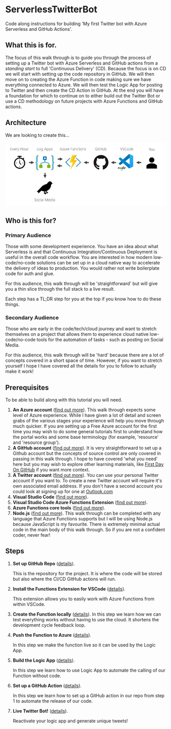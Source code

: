 # ServerlessTwitterBot
Code along instructions for building 'My first Twitter bot with Azure Serverless and GitHub Actions'.

## What this is for.
The focus of this walk through is to guide you through the process of setting up a Twitter bot with Azure Serverless and GitHub actions from a _standing start_ to full 'Continuous Delivery' (CD). Because the focus is on CD we will start with setting up the code repository in GitHub. We will then move on to creating the Azure Function in code making sure we have everything connected to Azure. We will then test the Logic App for posting to Twitter and then create the CD Action in GitHub. At the end you will have a foundation for which to continue on to either build out the Twitter Bot or use a CD methodology on future projects with Azure Functions and GitHub actions.  

## Architecture

We are looking to create this...

![architecture diagram](architecture.JPG)

## Who is this for?

### Primary Audience 
Those with some development experience. You have an idea about what Serverless is and that Continuous Integration/Continuous Deployment is useful in the overall code workflow. You are interested in how modern low-code/no-code solutions can be set up in a cloud native way to accelerate the delivery of ideas to production. You would rather not write boilerplate code for auth and glue.

For this audience, this walk through will be 'straightforward' but will give you a thin slice through the full stack to a live result.

Each step has a TL;DR step for you at the top if you know how to do these things.

### Secondary Audience
Those who are early in the code/tech/cloud journey and want to stretch themselves on a project that allows them to experience cloud native low-code/no-code tools for the automation of tasks - such as posting on Social Media.

For this audience, this walk through will be 'hard' because there are a lot of concepts covered in a short space of time. However, if you want to stretch yourself I hope I have covered all the details for you to follow to actually make it work!

## Prerequisites

To be able to build along with this tutorial you will need.

1. **An Azure account** ([find out more](https://azure.microsoft.com/)). This walk through expects some level of Azure experience. While I have given a lot of detail and screen grabs of the various stages your experience will help you move through much quicker. If you are setting up a Free Azure account for the first time you may wish to do some general tutorials first to understand how the portal works and some base terminology (for example, 'resource' and 'resource group').
2. **A GitHub account** ([find out more](https://github.com/)). It is very straightforward to set up a Github account but the concepts of source control are only covered in passing in this walk through. I hope to have covered 'what you need' here but you may wish to explore other learning materials, like [First Day On GitHub](https://lab.github.com/githubtraining/paths/first-day-on-github) if you want more context.
3. **A Twitter account** ([find out more](https://twitter.com)). You can use your personal Twitter account if you want to. To create a new Twitter account will require it's own associated email address. If you don't have a second account you could look at signing up for one at [Outlook.com](https://outlook.com/)
4. **Visual Studio Code** ([find out more](https://code.visualstudio.com/)).
5. **Visual Studio Code Azure Functions Extension** ([find out more](https://marketplace.visualstudio.com/items?itemName=ms-azuretools.vscode-azurefunctions)).
6. **Azure Functions core tools** ([find out more](https://docs.microsoft.com/en-us/azure/azure-functions/functions-run-local)).
7. **Node.js** ([find out more](https://nodejs.org/)). This walk through can be completed with any language that Azure Functions supports but I will be using Node.js because JavaScript is my favourite. There is extremely minimal actual code in the main body of this walk through. So if you are not a confident coder, never fear!

## Steps

1. **Set up GitHub Repo** ([details](STEP1.md)). 

    This is the repository for the project. It is where the code will be stored but also where the CI/CD GitHub actions will run. 

2. **Install the Functions Extension for VSCode** ([details](STEP2.md)). 

    This extension allows you to easily work with Azure Functions from within VSCode.

3. **Create the Function locally** ([details](STEP3.md)). In this step we learn how we can test everything works without having to use the cloud. It shortens the development cycle feedback loop.

4. **Push the Function to Azure** ([details](STEP4.md)). 

    In this step we make the function live so it can be used by the Logic App.

5. **Build the Logic App** ([details](STEP5.md)). 

    In this step we learn how to use Logic App to automate the calling of our Function without code.

6. **Set up a GitHub Action** ([details](STEP6.md)). 

    In this step we learn how to set up a GitHub action in our repo from step 1 to automate the release of our code.

7. **Live Twitter Bot!** ([details](STEP7.md)).

    Reactivate your logic app and generate unique tweets!
